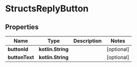 
# StructsReplyButton

## Properties
Name | Type | Description | Notes
------------ | ------------- | ------------- | -------------
**buttonId** | **kotlin.String** |  |  [optional]
**buttonText** | **kotlin.String** |  |  [optional]



